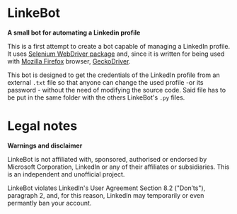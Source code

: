 # LinkeBot
**A small bot for automating a Linkedin profile**

This is a first attempt to create a bot capable of managing a LinkedIn profile. It uses [Selenium WebDriver package](https://pypi.org/project/selenium/) and, since it is written for being used with [Mozilla Firefox](https://www.mozilla.org/it/firefox/new/) browser, [GeckoDriver](https://github.com/mozilla/geckodriver/releases). 

This bot is designed to get the credentials of the LinkedIn profile from an external `.txt` file so that anyone can change the used profile -or its password -  without the need of modifying the source code. Said file has to be put in the same folder with the others LinkeBot's `.py` files. 

# Legal notes
**Warnings and disclaimer**

LinkeBot is not affiliated with, sponsored, authorised or endorsed by Microsoft Corporation, LinkedIn or any of their affiliates or subsidiaries. This is an independent and unofficial project. 

LinkeBot violates LinkedIn's User Agreement Section 8.2 ("Don’ts"), paragraph 2, and, for this reason, LinkedIn may temporarily or even permantly ban your account.

